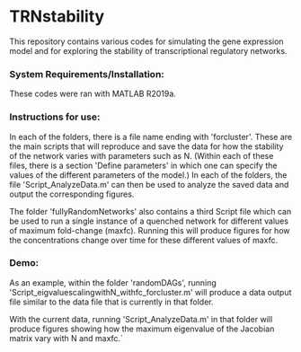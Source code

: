 # TRNstability

This repository contains various codes for simulating the gene expression model and for exploring the stability of transcriptional regulatory networks.

### System Requirements/Installation:
These codes were ran with MATLAB R2019a. 

### Instructions for use:
In each of the folders, there is a file name ending with 'forcluster'. These are the main scripts that will reproduce and save the data for how the stability of the network varies with parameters such as N. (Within each of these files, there is a section 'Define parameters' in which one can specify the values of the different parameters of the model.) In each of the folders, the file 'Script_AnalyzeData.m' can then be used to analyze the saved data and output the corresponding figures. 

The folder 'fullyRandomNetworks' also contains a third Script file which can be used to run a single instance of a quenched network for different values of maximum fold-change (maxfc). Running this will produce figures for how the concentrations change over time for these different values of maxfc.

### Demo:
As an example, within the folder 'randomDAGs', running 'Script_eigvaluescalingwithN_withfc_forcluster.m' will produce a data output file similar to the data file that is currently in that folder. 

With the current data, running 'Script_AnalyzeData.m' in that folder will produce figures showing how the maximum eigenvalue of the Jacobian matrix vary with N and maxfc.`
